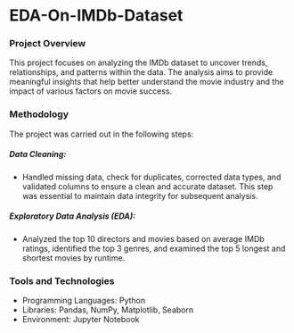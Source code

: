 # EDA-On-IMDb-Dataset
### Project Overview
This project focuses on analyzing the IMDb dataset to uncover trends, relationships, and patterns within the data. The analysis aims to provide meaningful insights that help better understand the movie industry and the impact of various factors on movie success.

### Methodology
The project was carried out in the following steps:

##### Data Cleaning:
- Handled missing data, check for duplicates, corrected data types, and validated columns to ensure a clean and accurate dataset. This step was essential to maintain data integrity for subsequent analysis.
##### Exploratory Data Analysis (EDA):
- Analyzed the top 10 directors and movies based on average IMDb ratings, identified the top 3 genres, and examined the top 5 longest and shortest movies by runtime.
 
### Tools and Technologies
- Programming Languages: Python
- Libraries: Pandas, NumPy, Matplotlib, Seaborn
- Environment: Jupyter Notebook
